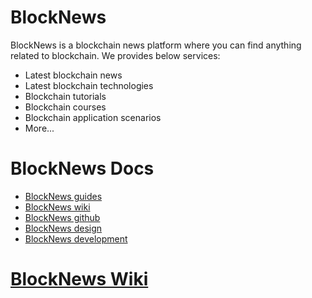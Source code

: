 # BlockNews

BlockNews is a blockchain news platform where you can find anything related to blockchain. We provides below services:

* Latest blockchain news
* Latest blockchain technologies
* Blockchain tutorials
* Blockchain courses
* Blockchain application scenarios
* More...

# BlockNews Docs

* [BlockNews guides](https://github.com/BlockNews/blocknews-docs/blob/master/docs/guides)
* [BlockNews wiki](https://github.com/BlockNews/blocknews-docs/blob/master/docs/wiki)
* [BlockNews github](https://github.com/BlockNews/blocknews-docs/blob/master/docs/github)
* [BlockNews design](https://github.com/BlockNews/blocknews-docs/blob/master/docs/design)
* [BlockNews development](https://github.com/BlockNews/blocknews-docs/blob/master/docs/development)

# [BlockNews Wiki](https://wiki.onap.org/display/BlockNews/BlockNews)